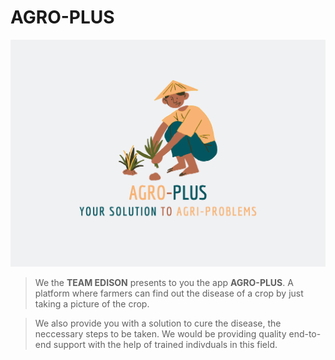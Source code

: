 # AGRO-PLUS

![logo](assets/logo.png)

> We the **TEAM EDISON** presents to you the app **AGRO-PLUS**. A platform where farmers can find out the disease of a crop by just taking a picture of the crop.

> We also provide you with a solution to cure the disease, the neccessary steps to be taken. We would be providing quality end-to-end support with the help of trained indivduals in this field.

